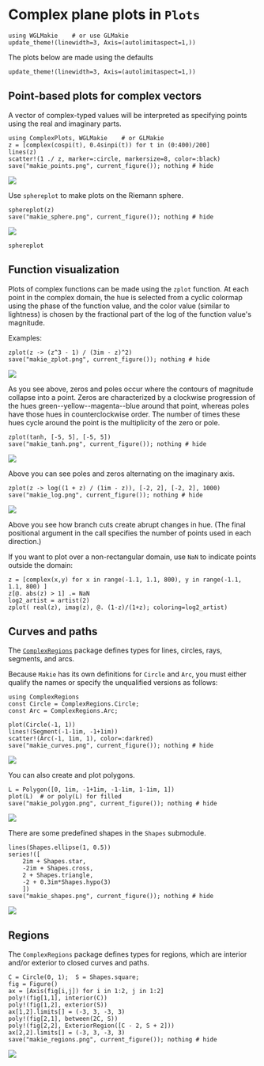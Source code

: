 # Complex plane plots in `Plots`

```@setup makie
using WGLMakie    # or use GLMakie
update_theme!(linewidth=3, Axis=(autolimitaspect=1,))
```
The plots below are made using the defaults

```@example makie
update_theme!(linewidth=3, Axis=(autolimitaspect=1,))
```
## Point-based plots for complex vectors

A vector of complex-typed values will be interpreted as specifying points using the real and imaginary parts.

```@example makie
using ComplexPlots, WGLMakie    # or GLMakie
z = [complex(cospi(t), 0.4sinpi(t)) for t in (0:400)/200]
lines(z)
scatter!(1 ./ z, marker=:circle, markersize=8, color=:black)
save("makie_points.png", current_figure()); nothing # hide
```
![](makie_points.png)

Use `sphereplot` to make plots on the Riemann sphere.

```@example makie
sphereplot(z)
save("makie_sphere.png", current_figure()); nothing # hide
```
![](makie_sphere.png)

```@docs
sphereplot
```

## Function visualization

Plots of complex functions can be made using the `zplot` function. At each point in the complex domain, the hue is selected from a cyclic colormap using the phase of the function value, and the color value (similar to lightness) is chosen by the fractional part of the log of the function value's magnitude.

Examples:

```@example makie
zplot(z -> (z^3 - 1) / (3im - z)^2)
save("makie_zplot.png", current_figure()); nothing # hide
```
![](makie_zplot.png)

As you see above, zeros and poles occur where the contours of magnitude collapse into a point. Zeros are characterized by a clockwise progression of the hues green--yellow--magenta--blue around that point, whereas poles have those hues in counterclockwise order. The number of times these hues cycle around the point is the multiplicity of the zero or pole.

```@example makie
zplot(tanh, [-5, 5], [-5, 5])
save("makie_tanh.png", current_figure()); nothing # hide
```
![](makie_tanh.png)

Above you can see poles and zeros alternating on the imaginary axis.

```@example makie
zplot(z -> log((1 + z) / (1im - z)), [-2, 2], [-2, 2], 1000)
save("makie_log.png", current_figure()); nothing # hide
```
![](makie_log.png)

Above you see how branch cuts create abrupt changes in hue. (The final positional argument in the call specifies the number of points used in each direction.)

If you want to plot over a non-rectangular domain, use `NaN` to indicate points outside the domain:

```@example makie
z = [complex(x,y) for x in range(-1.1, 1.1, 800), y in range(-1.1, 1.1, 800) ]
z[@. abs(z) > 1] .= NaN
log2_artist = artist(2)
zplot( real(z), imag(z), @. (1-z)/(1+z); coloring=log2_artist)
```

## Curves and paths

The [`ComplexRegions`](https://complexvariables.github.com/ComplexRegions.jl) package defines types for lines, circles, rays, segments, and arcs.

Because `Makie` has its own definitions for `Circle` and `Arc`, you must either qualify the names or specify the unqualified versions as follows:

```@example makie
using ComplexRegions
const Circle = ComplexRegions.Circle;
const Arc = ComplexRegions.Arc;
```

```@example makie
plot(Circle(-1, 1))
lines!(Segment(-1-1im, -1+1im))
scatter!(Arc(-1, 1im, 1), color=:darkred)
save("makie_curves.png", current_figure()); nothing # hide
```
![](makie_curves.png)

You can also create and plot polygons.

```@example makie
L = Polygon([0, 1im, -1+1im, -1-1im, 1-1im, 1])
plot(L)  # or poly(L) for filled
save("makie_polygon.png", current_figure()); nothing # hide
```
![](makie_polygon.png)

There are some predefined shapes in the `Shapes` submodule.

```@example makie
lines(Shapes.ellipse(1, 0.5))
series!([
    2im + Shapes.star, 
    -2im + Shapes.cross,
    2 + Shapes.triangle,
    -2 + 0.3im*Shapes.hypo(3)
    ])
save("makie_shapes.png", current_figure()); nothing # hide
```
![](makie_shapes.png)

## Regions

The `ComplexRegions` package defines types for regions, which are interior and/or exterior to closed curves and paths.

```@example makie
C = Circle(0, 1);  S = Shapes.square;
fig = Figure()
ax = [Axis(fig[i,j]) for i in 1:2, j in 1:2]
poly!(fig[1,1], interior(C))
poly!(fig[1,2], exterior(S))
ax[1,2].limits[] = (-3, 3, -3, 3)
poly!(fig[2,1], between(2C, S))
poly!(fig[2,2], ExteriorRegion([C - 2, S + 2]))
ax[2,2].limits[] = (-3, 3, -3, 3)
save("makie_regions.png", current_figure()); nothing # hide
```
![](makie_regions.png)

